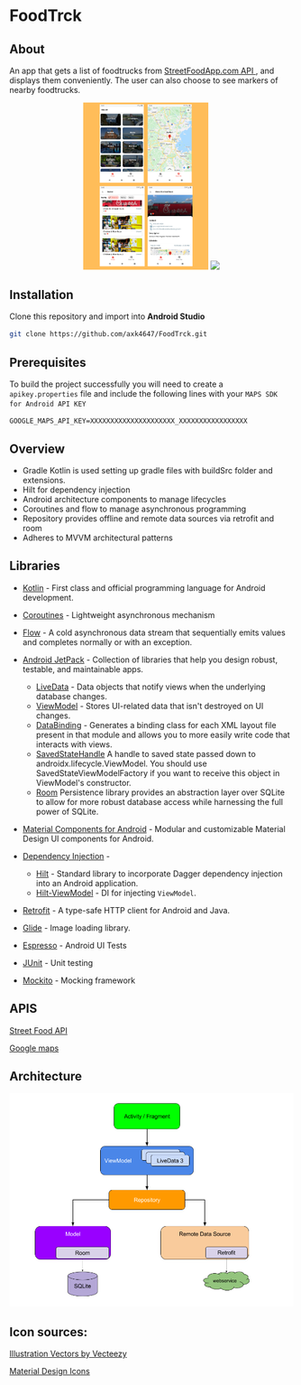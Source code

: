 # FoodTrck


## About
An app that gets a list of foodtrucks from <a href="https://streetfoodapp.com/api"> StreetFoodApp.com API </a>, and displays them conveniently. The user can also choose to see markers of nearby foodtrucks. 

<p align="center"> 
<img src="./docs/screens.png" width="44%"/> 
<img src="./docs/demo.gif" width="33%"/>
</p>

## Installation
Clone this repository and import into **Android Studio**
```bash
git clone https://github.com/axk4647/FoodTrck.git
```

## Prerequisites 

To build the project successfully you will need to create a ```apikey.properties``` file and include the following lines with your ```MAPS SDK for Android API KEY``` 
```
GOOGLE_MAPS_API_KEY=XXXXXXXXXXXXXXXXXXXXX_XXXXXXXXXXXXXXXXX
```

## Overview
* Gradle Kotlin is used setting up gradle files with buildSrc folder and extensions.
* Hilt for dependency injection
* Android architecture components to manage lifecycles
* Coroutines and flow to manage asynchronous programming
* Repository provides offline and remote data sources via retrofit and room 
* Adheres to MVVM architectural patterns


## Libraries 
* [Kotlin](https://kotlinlang.org/) - First class and official programming language for Android development.

* [Coroutines](https://kotlinlang.org/docs/reference/coroutines-overview.html) - Lightweight asynchronous mechanism 
* [Flow](https://kotlin.github.io/kotlinx.coroutines/kotlinx-coroutines-core/kotlinx.coroutines.flow/-flow/) - A cold asynchronous data stream that sequentially emits values and completes normally or with an exception.
* [Android JetPack](https://developer.android.com/jetpack) - Collection of libraries that help you design robust, testable, and maintainable apps.
  * [LiveData](https://developer.android.com/topic/libraries/architecture/livedata) - Data objects that notify views when the underlying database changes.
  * [ViewModel](https://developer.android.com/topic/libraries/architecture/viewmodel) - Stores UI-related data that isn't destroyed on UI changes.
  * [DataBinding](https://developer.android.com/topic/libraries/data-binding) - Generates a binding class for each XML layout file present in that module and allows you to more easily write code that interacts with views.
  * [SavedStateHandle](https://developer.android.com/reference/androidx/lifecycle/SavedStateHandle) A handle to saved state passed down to androidx.lifecycle.ViewModel. You should use SavedStateViewModelFactory if you want to receive this object in ViewModel's constructor.
  * [Room](https://developer.android.google.cn/jetpack/androidx/releases/room) Persistence library provides an abstraction layer over SQLite to allow for more robust database access while harnessing the full power of SQLite.
* [Material Components for Android](https://github.com/material-components/material-components-android) - Modular and customizable Material Design UI components for Android.
* [Dependency Injection](https://developer.android.com/training/dependency-injection) -
  * [Hilt](https://dagger.dev/hilt/) - Standard library to incorporate Dagger dependency injection into an Android application.
  * [Hilt-ViewModel](https://developer.android.com/training/dependency-injection/hilt-jetpack) - DI for injecting `ViewModel`.
* [Retrofit](https://square.github.io/retrofit/) - A type-safe HTTP client for Android and Java.
* [Glide](https://github.com/bumptech/glide) - Image loading library.
* [Espresso](https://developer.android.com/training/testing/espresso) - Android UI Tests
* [JUnit](https://junit.org/junit5/) - Unit testing
* [Mockito](https://github.com/mockito/mockito) - Mocking framework

## APIS
<a href="https://streetfoodapp.com/api">Street Food API</a>

<a href="https://developers.google.com/maps/documentation/android-sdk/overview"> Google maps</a>

## Architecture

<img src="./docs/mvvm.png"/>

## Icon sources:

<a href="https://www.vecteezy.com/free-vector/illustration">Illustration Vectors by Vecteezy</a>

<a href="https://materialdesignicons.com/">Material Design Icons </a>

